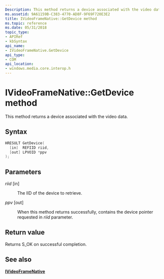 ```yaml
---
Description: This method returns a device associated with the video data.
ms.assetid: 9A61159B-C383-4770-AD8F-9F69F720E3E2
title: IVideoFrameNative::GetDevice method
ms.topic: reference
ms.date: 05/31/2018
topic_type: 
- APIRef
- kbSyntax
api_name: 
- IVideoFrameNative.GetDevice
api_type: 
- COM
api_location: 
- windows.media.core.interop.h
---
```


# IVideoFrameNative::GetDevice method

This method returns a device associated with the video data.

## Syntax


```C++
HRESULT GetDevice(
  [in]  REFIID riid,
  [out] LPVOID *ppv
);
```



## Parameters

<dl> <dt>

*riid* \[in\]
</dt> <dd>

The IID of the device to retrieve.

</dd> <dt>

*ppv* \[out\]
</dt> <dd>

When this method returns successfully, contains the device pointer requested in *riid* parameter.

</dd> </dl>

## Return value

Returns S\_OK on successful completion.

## See also

<dl> <dt>

[**IVideoFrameNative**](/windows/desktop/api/windows.media.core.interop/nn-windows-media-core-interop-ivideoframenative)
</dt> </dl>

 

 



